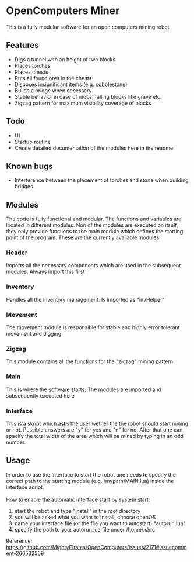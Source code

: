 # OpenComputers Miner

This is a fully modular software for an open computers mining robot

## Features

* Digs a tunnel with an height of two blocks
* Places torches
* Places chests
* Puts all found ores in the chests
* Disposes insignificant items (e.g. cobblestone)
* Builds a bridge when necessary
* Stable behavior in case of mobs, falling blocks like grave etc.
* Zigzag pattern for maximum visibility coverage of blocks

## Todo

* UI
* Startup routine
* Create detailed documentation of the modules here in the readme

## Known bugs

* Interference between the placement of torches and stone when building bridges

## Modules

The code is fully functional and modular. The functions and variables are located in different modules. Non of the modules are executed on itself, they only provide functions to the main module which defines the starting point of the program. These are the currently available modules:

### Header

Imports all the necessary components which are used in the subsequent modules. Always import this first 

### Inventory

Handles all the inventory management. Is imported as "invHelper"

### Movement

The movement module is responsible for stable and highly error tolerant movement and digging

### Zigzag

This module contains all the functions for the "zigzag" mining pattern

### Main

This is where the software starts. The modules are imported and subsequently executed here

### Interface

This is a skript which asks the user wether the the robot should start mining or not.
Possible answers are "y" for yes and "n" for no.
After that one can spacify the total width of the area which will be mined by typing in an odd number.

## Usage
In order to use the Interface to start the robot one needs to specify the correct path to the starting module (e.g. /mypath/MAIN.lua) inside the interface script.
<br/>
<br/>
How to enable the automatic interface start by system start:
<br/>
1. start the robot and type "install" in the root directory<br/>
2. you will be asked what you want to install, choose openOS<br/>
3. name your interface file (or the file you want to autostart) "autorun.lua"<br/>
4. specify the path to your autorun.lua file under /home/.shrc<br/>

Reference:<br/>
https://github.com/MightyPirates/OpenComputers/issues/2171#issuecomment-266532559 <br/>
